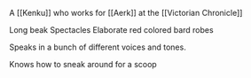 A [[Kenku]] who works for [[Aerk]] at the [[Victorian Chronicle]]

Long beak
Spectacles
Elaborate red colored bard robes

Speaks in a bunch of different voices and tones.

Knows how to sneak around for a scoop 